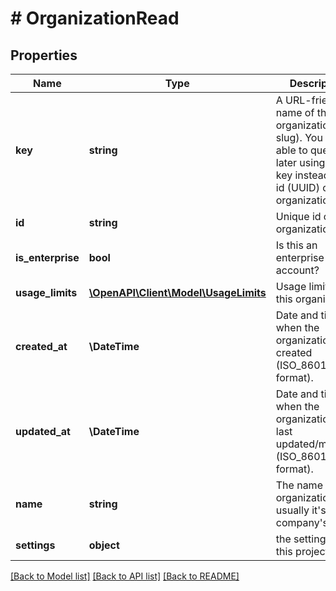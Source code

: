 # # OrganizationRead

## Properties

Name | Type | Description | Notes
------------ | ------------- | ------------- | -------------
**key** | **string** | A URL-friendly name of the organization (i.e: slug). You will be able to query later using this key instead of the id (UUID) of the organization. |
**id** | **string** | Unique id of the organization |
**is_enterprise** | **bool** | Is this an enterprise account? |
**usage_limits** | [**\OpenAPI\Client\Model\UsageLimits**](UsageLimits.md) | Usage limits for this organization | [optional]
**created_at** | **\DateTime** | Date and time when the organization was created (ISO_8601 format). |
**updated_at** | **\DateTime** | Date and time when the organization was last updated/modified (ISO_8601 format). |
**name** | **string** | The name of the organization, usually it&#39;s your company&#39;s name. |
**settings** | **object** | the settings for this project | [optional]

[[Back to Model list]](../../README.md#models) [[Back to API list]](../../README.md#endpoints) [[Back to README]](../../README.md)
